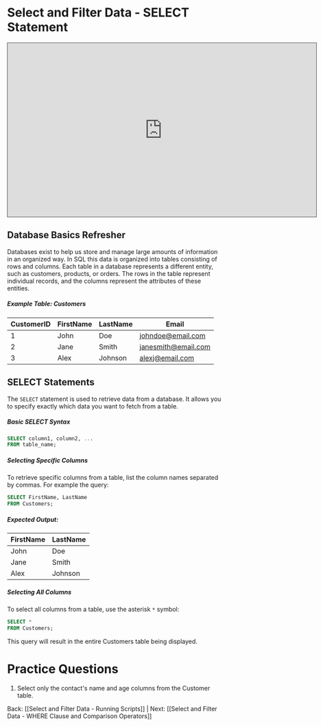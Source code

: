 # Select and Filter Data - SELECT Statement

<iframe src="https://egator.hosted.panopto.com/Panopto/Pages/Embed.aspx?id=aa477a38-2f05-4bf1-9aaf-b0f201779f3c&autoplay=false&offerviewer=true&showtitle=true&showbrand=true&captions=false&interactivity=all" height="405" width="720" style="border: 1px solid #464646;" allowfullscreen allow="autoplay" aria-label="Panopto Embedded Video Player"></iframe>

## Database Basics Refresher

Databases exist to help us store and manage large amounts of information in an organized way. In SQL this data is organized into tables consisting of rows and columns. Each table in a database represents a different entity, such as customers, products, or orders. The rows in the table represent individual records, and the columns represent the attributes of these entities.
##### Example Table: Customers
| CustomerID | FirstName | LastName | Email               |
|------------|-----------|----------|---------------------|
| 1          | John      | Doe      | johndoe@email.com   |
| 2          | Jane      | Smith    | janesmith@email.com |
| 3          | Alex      | Johnson  | alexj@email.com     |

## SELECT Statements

The `SELECT` statement is used to retrieve data from a database. It allows you to specify exactly which data you want to fetch from a table.

##### Basic SELECT Syntax

```sql
SELECT column1, column2, ...
FROM table_name;
```

##### Selecting Specific Columns

To retrieve specific columns from a table, list the column names separated by commas. For example the query:

```sql
SELECT FirstName, LastName
FROM Customers;
```
##### Expected Output:
| FirstName | LastName |
| ---- | ---- |
| John | Doe |
| Jane | Smith |
| Alex | Johnson |
##### Selecting All Columns

To select all columns from a table, use the asterisk `*` symbol:

```sql
SELECT *
FROM Customers;
```

This query will result in the entire Customers table being displayed.

# Practice Questions

1. Select only the contact's name and age columns from the Customer table.

Back: [[Select and Filter Data - Running Scripts]] | Next: [[Select and Filter Data - WHERE Clause and Comparison Operators]]